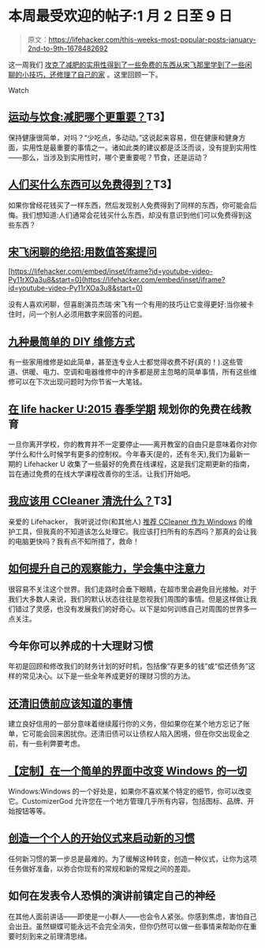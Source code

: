# 本周最受欢迎的帖子:1 月 2 日至 9 日

> 原文：<https://lifehacker.com/this-weeks-most-popular-posts-january-2nd-to-9th-1678482692>

这一周我们 [攻克了减肥的实用性](https://lifehacker.com/exercise-vs-diet-which-is-more-important-for-weight-l-1677532039)[得到了一些免费的东西](http://twocents.lifehacker.com/what-do-people-buy-that-they-can-get-for-free-1677866139)[从宋飞](http://lifehacker.com/seinfeld-s-trick-for-small-talk-ask-questions-with-num-1661708641)[那里学到了一些闲聊的小技巧，还修理了自己的家](http://lifehacker.com/nine-of-the-easiest-diy-repairs-you-dont-need-a-profess-1677077555) 。这里回顾一下。

Watch

## [运动与饮食:减肥哪个更重要？](http://vitals.lifehacker.com/exercise-vs-diet-which-is-more-important-for-weight-l-1677532039)T3】

保持健康很简单，对吗？“少吃点，多动动。”这说起来容易，但在健康和健身方面，实用性是最重要的事情之一。诸如此类的建议都是泛泛而谈，没有提到实用性——那么，当涉及到实用性时，哪个更重要呢？节食，还是运动？

## [人们买什么东西可以免费得到？](http://twocents.lifehacker.com/what-do-people-buy-that-they-can-get-for-free-1677866139)T3】

如果你曾经花钱买了一样东西，然后发现别人免费得到了同样的东西，你可能会后悔。我们想知道:人们通常会花钱买什么东西，却没有意识到他们可以免费得到这些东西？

## [宋飞闲聊的绝招:用数值答案提问](http://lifehacker.com/seinfeld-s-trick-for-small-talk-ask-questions-with-num-1661708641)

 [https://lifehacker.com/embed/inset/iframe?id=youtube-video-Py11rXOa3u8&start=0](https://lifehacker.com/embed/inset/iframe?id=youtube-video-Py11rXOa3u8&start=0) 

没有人喜欢闲聊，但喜剧演员杰瑞·宋飞有一个有用的技巧让它变得更好:当你被卡住时，问一个别人必须用数字来回答的问题。

## [九种最简单的 DIY 维修方式](http://lifehacker.com/nine-of-the-easiest-diy-repairs-you-dont-need-a-profess-1677077555)

有一些家用维修是如此简单，甚至连专业人士都觉得收费不好(真的！).这些管道、供暖、电力、空调和电器维修中的许多都是房主忽略的简单事情，所有这些维修可以在下次出现问题时为你节省一大笔钱。

## [在 life hacker U:2015 春季学期](http://lifehacker.com/plan-your-free-online-education-at-lifehacker-u-spring-1677881157) 规划你的免费在线教育

一旦你离开学校，你的教育并不一定要停止——离开教室的自由只是意味着你对你学什么和什么时候学有更多的控制权。今年春天(是的，还有冬天),我们为最新一期的 Lifehacker U 收集了一些最好的免费在线课程，这是我们定期更新的指南，旨在通过免费的在线大学课程改善你的生活。让我们开始吧。

## [我应该用 CCleaner 清洗什么？](http://lifehacker.com/what-should-i-be-cleaning-with-ccleaner-1677083816)T3】

亲爱的 Lifehacker，
我听说过你(和其他人) [推荐 CCleaner 作为 Windows](http://lifehacker.com/what-kind-of-maintenance-do-i-need-to-do-on-my-windows-5815256) 的维护工具，但我真的不知道该怎么处理它。我应该打扫所有的东西吗？那真的会让我的电脑更快吗？我有点不知所措了，救命！

## [如何提升自己的观察能力，学会集中注意力](http://lifehacker.com/how-to-boost-your-observation-skills-and-learn-to-pay-a-1678229721)

很容易不关注这个世界。我们走路时会垂下眼睛，在超市里会避免目光接触。对于我们大多数人来说，我们的默认状态往往是忽视我们周围的事情。但是这样做让我们错过了灵感，也没有发展我们的好奇心。以下是如何训练自己对周围的世界多一点关注。

## 今年你可以养成的十大理财习惯

年初是回顾和修改我们的财务计划的好时机，包括像“存更多的钱”或“偿还债务”这样的常见决心。以下是一些全年养成更好的理财习惯的方法。

## [还清旧债前应该知道的事情](http://twocents.lifehacker.com/what-you-should-know-before-paying-off-old-debt-1678161882)

建立良好信用的一部分意味着继续履行你的义务，但如果你在某个地方忘记了账单，它可能会回来困扰你。还清旧债可以让债权人陷入困境，但在你交出现金之前，有一些利弊要考虑。

## [【定制】在一个简单的界面中改变 Windows 的一切](http://lifehacker.com/customizergod-changed-everything-about-windows-in-one-e-1677484387)

Windows:Windows 的一个好处是，如果你不喜欢某个特定的细节，你可以改变它。CustomizerGod 允许您在一个地方管理几乎所有内容，包括图标、品牌、开始按钮等等。

## [创造一个个人的开始仪式来启动新的习惯](http://lifehacker.com/create-a-personal-starting-ritual-to-kick-start-new-hab-1677484804)

任何新习惯的第一步总是最难的。为了缓解这种转变，创造一种仪式，让你为这项任务做好准备，以弥合你现有的常规和新的常规之间的差距。

## 如何在发表令人恐惧的演讲前镇定自己的神经

在其他人面前讲话——即使是一小群人——也会令人紧张。你感到焦虑，害怕自己会出丑。虽然蝴蝶可能永远不会完全消失，但你仍然可以做一些事情来帮助你在重要时刻到来之前理清思绪。